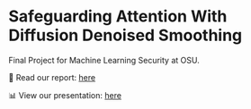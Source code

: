 # Safeguarding Attention With Diffusion Denoised Smoothing

Final Project for Machine Learning Security at OSU.

📄 Read our report: [here](https://github.com/mattmorgan6/Safeguarding-Attention-With-Diffusion-Denoised-Smoothing/blob/main/Safeguarding-Attention-With-Diffusion-Denoised-Smoothing.pdf)

📊 View our presentation: [here](https://github.com/mattmorgan6/Safeguarding-Attention-With-Diffusion-Denoised-Smoothing/blob/main/Final_Presentation-MM_GL_EN.pdf)

